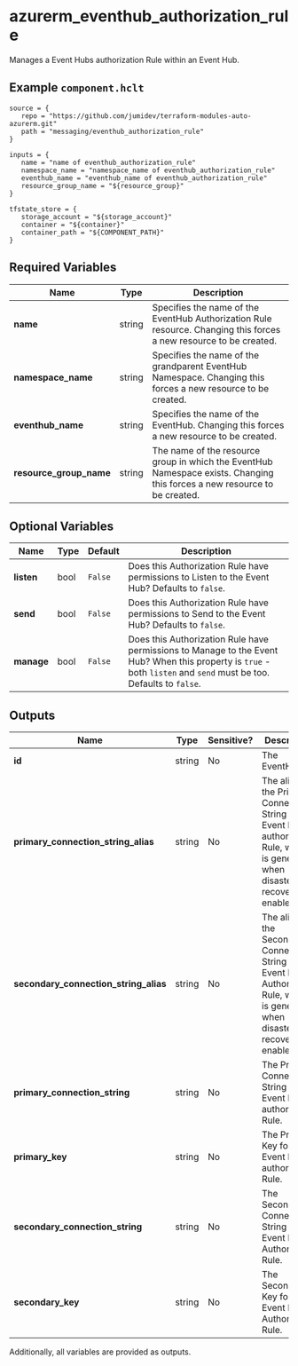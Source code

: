# azurerm_eventhub_authorization_rule

Manages a Event Hubs authorization Rule within an Event Hub.

## Example `component.hclt`

```hcl
source = {
   repo = "https://github.com/jumidev/terraform-modules-auto-azurerm.git" 
   path = "messaging/eventhub_authorization_rule" 
}

inputs = {
   name = "name of eventhub_authorization_rule" 
   namespace_name = "namespace_name of eventhub_authorization_rule" 
   eventhub_name = "eventhub_name of eventhub_authorization_rule" 
   resource_group_name = "${resource_group}" 
}

tfstate_store = {
   storage_account = "${storage_account}" 
   container = "${container}" 
   container_path = "${COMPONENT_PATH}" 
}

```

## Required Variables

| Name | Type |  Description |
| ---- | --------- |  ----------- |
| **name** | string |  Specifies the name of the EventHub Authorization Rule resource. Changing this forces a new resource to be created. | 
| **namespace_name** | string |  Specifies the name of the grandparent EventHub Namespace. Changing this forces a new resource to be created. | 
| **eventhub_name** | string |  Specifies the name of the EventHub. Changing this forces a new resource to be created. | 
| **resource_group_name** | string |  The name of the resource group in which the EventHub Namespace exists. Changing this forces a new resource to be created. | 

## Optional Variables

| Name | Type |  Default  |  Description |
| ---- | --------- |  ----------- | ----------- |
| **listen** | bool |  `False`  |  Does this Authorization Rule have permissions to Listen to the Event Hub? Defaults to `false`. | 
| **send** | bool |  `False`  |  Does this Authorization Rule have permissions to Send to the Event Hub? Defaults to `false`. | 
| **manage** | bool |  `False`  |  Does this Authorization Rule have permissions to Manage to the Event Hub? When this property is `true` - both `listen` and `send` must be too. Defaults to `false`. | 



## Outputs

| Name | Type | Sensitive? | Description |
| ---- | ---- | --------- | --------- |
| **id** | string | No  | The EventHub ID. | 
| **primary_connection_string_alias** | string | No  | The alias of the Primary Connection String for the Event Hubs authorization Rule, which is generated when disaster recovery is enabled. | 
| **secondary_connection_string_alias** | string | No  | The alias of the Secondary Connection String for the Event Hubs Authorization Rule, which is generated when disaster recovery is enabled. | 
| **primary_connection_string** | string | No  | The Primary Connection String for the Event Hubs authorization Rule. | 
| **primary_key** | string | No  | The Primary Key for the Event Hubs authorization Rule. | 
| **secondary_connection_string** | string | No  | The Secondary Connection String for the Event Hubs Authorization Rule. | 
| **secondary_key** | string | No  | The Secondary Key for the Event Hubs Authorization Rule. | 

Additionally, all variables are provided as outputs.
